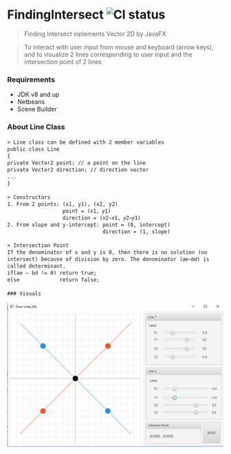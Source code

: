 # FindingIntersect ![CI status](https://img.shields.io/badge/build-passing-brightgreen.svg)

> Finding Intersect inplements Vector 2D by JavaFX

> To interact with user input from mouse and keyboard (arrow keys), and to visualize 2 lines corresponding to user input and the intersection point of 2 lines

### Requirements
* JDK v8 and up
* Netbeans
* Scene Builder

### About Line Class
```
> Line class can be defined with 2 member variables
public class Line
{
private Vector2 point; // a point on the line 
private Vector2 direction; // direction vector
...
}

> Constructors
1. From 2 points: (x1, y1), (x2, y2) 
                  point = (𝑥1, 𝑦1) 
                  direction = (𝑥2−𝑥1, 𝑦2−𝑦1)
2. From slope and y-intercept: point = (0, intercept) 
                               direction = (1, slope)
                               
> Intersection Point
If the denominator of x and y is 0, then there is no solution (no intersect) because of division by zero. The denominator (𝑎𝑒−𝑏𝑑) is called determinant.
if(ae – bd != 0) return true; 
else             return false;

### Visuals
```
![pic11](./pic11.png)
